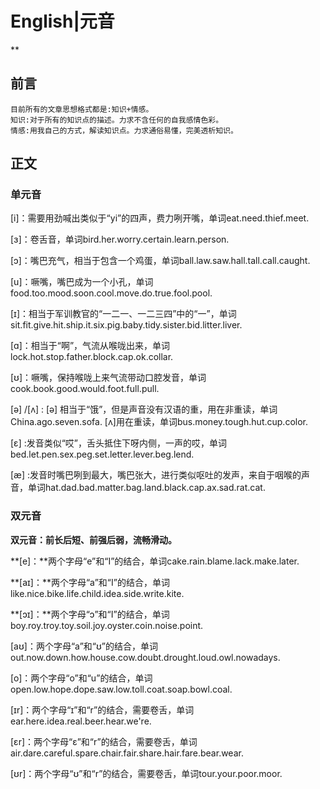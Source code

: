 # English|元音
**

## 前言
    目前所有的文章思想格式都是:知识+情感。
    知识:对于所有的知识点的描述。力求不含任何的自我感情色彩。
    情感:用我自己的方式，解读知识点。力求通俗易懂，完美透析知识。

## 正文
### 单元音

[i]：需要用劲喊出类似于“yi”的四声，费力咧开嘴，单词eat.need.thief.meet.

[ɜ]：卷舌音，单词bird.her.worry.certain.learn.person.

[ɔ]：嘴巴充气，相当于包含一个鸡蛋，单词ball.law.saw.hall.tall.call.caught.

[u]：噘嘴，嘴巴成为一个小孔，单词food.too.mood.soon.cool.move.do.true.fool.pool.

[ɪ]：相当于军训教官的“一二一、一二三四”中的“一”，单词sit.fit.give.hit.ship.it.six.pig.baby.tidy.sister.bid.litter.liver.

[ɑ]：相当于“啊”，气流从喉咙出来，单词lock.hot.stop.father.block.cap.ok.collar.

[ʊ]：噘嘴，保持喉咙上来气流带动口腔发音，单词cook.book.good.would.foot.full.pull.

[ə] /[ʌ] : [ə] 相当于“饿”，但是声音没有汉语的重，用在非重读，单词China.ago.seven.sofa. [ʌ]用在重读，单词bus.money.tough.hut.cup.color.

[ɛ] :发音类似“哎”，舌头抵住下呀内侧，一声的哎，单词bed.let.pen.sex.peg.set.letter.lever.beg.lend.

[æ] :发音时嘴巴咧到最大，嘴巴张大，进行类似呕吐的发声，来自于咽喉的声音，单词hat.dad.bad.matter.bag.land.black.cap.ax.sad.rat.cat.

### 双元音

**双元音：前长后短、前强后弱，流畅滑动。**

**[e]：**两个字母“e”和“I”的结合，单词cake.rain.blame.lack.make.later.

**[aɪ]：**两个字母“a”和“I”的结合，单词like.nice.bike.life.child.idea.side.write.kite.

**[ɔɪ]：**两个字母“ɔ”和“I”的结合，单词boy.roy.troy.toy.soil.joy.oyster.coin.noise.point.

[aʊ]：两个字母“a”和“ʊ”的结合，单词out.now.down.how.house.cow.doubt.drought.loud.owl.nowadays.

[o]：两个字母“o”和“u”的结合，单词open.low.hope.dope.saw.low.toll.coat.soap.bowl.coal.

[ɪr]：两个字母“ɪ”和“r”的结合，需要卷舌，单词ear.here.idea.real.beer.hear.we're.

[ɛr]：两个字母“ɛ”和“r”的结合，需要卷舌，单词air.dare.careful.spare.chair.fair.share.hair.fare.bear.wear.

[ʊr]：两个字母“ʊ”和“r”的结合，需要卷舌，单词tour.your.poor.moor.








